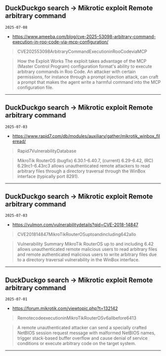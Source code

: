## DuckDuckgo search -> Mikrotic exploit Remote arbitrary command
`2025-07-08`

* https://www.ameeba.com/blog/cve-2025-53098-arbitrary-command-execution-in-roo-code-via-mcp-configuration/

<blockquote>
 CVE202553098ArbitraryCommandExecutioninRooCodeviaMCP
</blockquote>
<blockquote>
How the Exploit Works The exploit takes advantage of the MCP (Master Control Program) configuration format's ability to execute arbitrary commands in Roo Code. An attacker with certain permissions, for instance through a prompt injection attack, can craft a prompt that makes the agent write a harmful command into the MCP configuration file.
</blockquote>

---

## DuckDuckgo search -> Mikrotic exploit Remote arbitrary command
`2025-07-03`

* https://www.rapid7.com/db/modules/auxiliary/gather/mikrotik_winbox_fileread/

<blockquote>
 Rapid7VulnerabilityDatabase
</blockquote>
<blockquote>
MikroTik RouterOS (bugfix) 6.30.1-6.40.7, (current) 6.29-6.42, (RC) 6.29rc1-6.43rc3 allows unauthenticated remote attackers to read arbitrary files through a directory traversal through the WinBox interface (typically port 8291).
</blockquote>

---

## DuckDuckgo search -> Mikrotic exploit Remote arbitrary command
`2025-07-03`

* https://vulmon.com/vulnerabilitydetails?qid=CVE-2018-14847

<blockquote>
 CVE201814847MikroTikRouterOSuptoandincluding642allo
</blockquote>
<blockquote>
Vulnerability Summary MikroTik RouterOS up to and including 6.42 allows unauthenticated remote malicious users to read arbitrary files and remote authenticated malicious users to write arbitrary files due to a directory traversal vulnerability in the WinBox interface.
</blockquote>

---

## DuckDuckgo search -> Mikrotic exploit Remote arbitrary command
`2025-07-01`

* https://forum.mikrotik.com/viewtopic.php?t=132142

<blockquote>
 RemotecodeexecutioninMikroTikRouterOSv6allbefore6413
</blockquote>
<blockquote>
A remote unauthenticated attacker can send a specially crafted NetBIOS session request message with malformed NetBIOS names, trigger stack-based buffer overflow and cause denial of service conditions or execute arbitrary code on the target system.
</blockquote>

---

